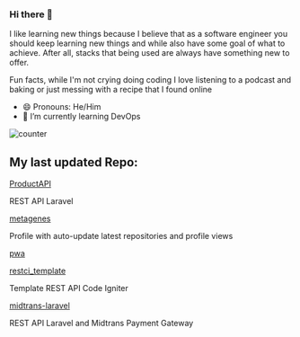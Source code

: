 ### Hi there 👋
I like learning new things because I believe that as a software engineer you should keep learning new things and while also have some goal of what to achieve. After all, stacks that being used are always have something new to offer.

Fun facts, while I'm not crying doing coding I love listening to a podcast and baking or just messing with a recipe that  I found online
- 😄 Pronouns: He/Him
- 🌱 I’m currently learning DevOps


![counter](https://ene3oosohyebu4a.m.pipedream.net)


## My last updated Repo:

[ProductAPI](https://github.com/metagenes/ProductAPI)

REST API Laravel 

[metagenes](https://github.com/metagenes/metagenes)

Profile with auto-update latest repositories and profile views

[pwa](https://github.com/metagenes/pwa)



[restci_template](https://github.com/metagenes/restci_template)

Template REST API Code Igniter

[midtrans-laravel](https://github.com/metagenes/midtrans-laravel)

REST API Laravel and Midtrans Payment Gateway

